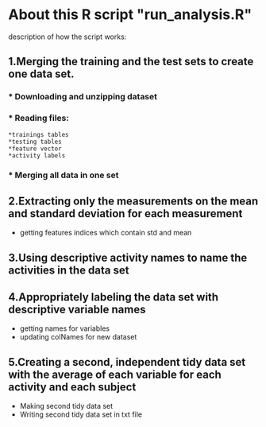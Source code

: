 # About this R script "run_analysis.R"

 description of how the script works:

## 1.Merging the training and the test sets to create one data set.
### * Downloading and unzipping dataset
### * Reading files:
    *trainings tables
    *testing tables
    *feature vector
    *activity labels
### * Merging all data in one set

##  2.Extracting only the measurements on the mean and standard deviation for each measurement
* getting features indices which contain std and mean
## 3.Using descriptive activity names to name the activities in the data set
## 4.Appropriately labeling the data set with descriptive variable names
* getting names for variables
* updating colNames for new dataset
## 5.Creating a second, independent tidy data set with the average of each variable for each activity and each subject
* Making second tidy data set
* Writing second tidy data set in txt file
